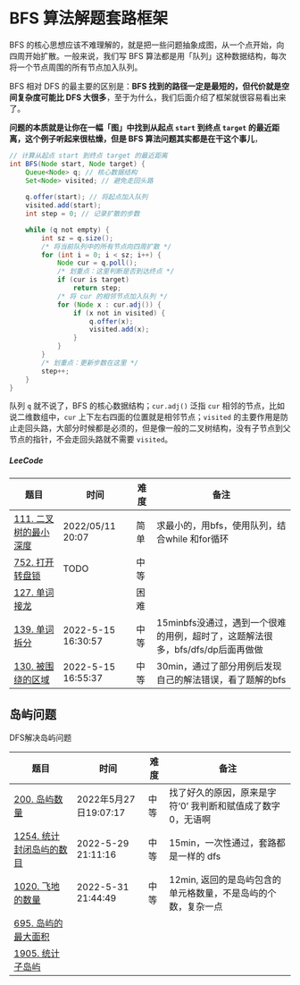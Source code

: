 # BFS 算法解题套路框架

BFS 的核心思想应该不难理解的，就是把一些问题抽象成图，从一个点开始，向四周开始扩散。一般来说，我们写 BFS 算法都是用「队列」这种数据结构，每次将一个节点周围的所有节点加入队列。

BFS 相对 DFS 的最主要的区别是：**BFS 找到的路径一定是最短的，但代价就是空间复杂度可能比 DFS 大很多**，至于为什么，我们后面介绍了框架就很容易看出来了。

**问题的本质就是让你在一幅「图」中找到从起点 `start` 到终点 `target` 的最近距离，这个例子听起来很枯燥，但是 BFS 算法问题其实都是在干这个事儿**，



```java
// 计算从起点 start 到终点 target 的最近距离
int BFS(Node start, Node target) {
    Queue<Node> q; // 核心数据结构
    Set<Node> visited; // 避免走回头路
    
    q.offer(start); // 将起点加入队列
    visited.add(start);
    int step = 0; // 记录扩散的步数

    while (q not empty) {
        int sz = q.size();
        /* 将当前队列中的所有节点向四周扩散 */
        for (int i = 0; i < sz; i++) {
            Node cur = q.poll();
            /* 划重点：这里判断是否到达终点 */
            if (cur is target)
                return step;
            /* 将 cur 的相邻节点加入队列 */
            for (Node x : cur.adj()) {
                if (x not in visited) {
                    q.offer(x);
                    visited.add(x);
                }
            }
        }
        /* 划重点：更新步数在这里 */
        step++;
    }
}
```

队列 `q` 就不说了，BFS 的核心数据结构；`cur.adj()` 泛指 `cur` 相邻的节点，比如说二维数组中，`cur` 上下左右四面的位置就是相邻节点；`visited` 的主要作用是防止走回头路，大部分时候都是必须的，但是像一般的二叉树结构，没有子节点到父节点的指针，不会走回头路就不需要 `visited`。



##### LeeCode

| 题目                                                         | 时间               | 难度 | 备注                                                         |
| ------------------------------------------------------------ | ------------------ | ---- | ------------------------------------------------------------ |
| [111. 二叉树的最小深度](https://leetcode.cn/problems/minimum-depth-of-binary-tree/) | 2022/05/11 20:07   | 简单 | 求最小的，用bfs，使用队列，结合while 和for循环               |
| [752. 打开转盘锁](https://leetcode.cn/problems/open-the-lock/) | TODO               | 中等 |                                                              |
| [127. 单词接龙](https://leetcode.cn/problems/word-ladder/)   |                    | 困难 |                                                              |
| [139. 单词拆分](https://leetcode.cn/problems/word-break/)    | 2022-5-15 16:30:57 | 中等 | 15minbfs没通过，遇到一个很难的用例，超时了，这题解法很多，bfs/dfs/dp后面再做做 |
| [130. 被围绕的区域](https://leetcode.cn/problems/surrounded-regions/) | 2022-5-15 16:55:37 | 中等 | 30min，通过了部分用例后发现自己的解法错误，看了题解的bfs     |



## 岛屿问题

DFS解决岛屿问题

| 题目                                                         | 时间                  | 难度 | 备注                                                         |
| ------------------------------------------------------------ | --------------------- | ---- | ------------------------------------------------------------ |
| [200. 岛屿数量](https://leetcode.cn/problems/number-of-islands/) | 2022年5月27日19:07:17 | 中等 | 找了好久的原因，原来是字符‘0’ 我判断和赋值成了数字0，无语啊  |
| [1254. 统计封闭岛屿的数目](https://leetcode.cn/problems/number-of-closed-islands/) | 2022-5-29 21:11:16    | 中等 | 15min，一次性通过，套路都是一样的 dfs                        |
| [1020. 飞地的数量](https://leetcode.cn/problems/number-of-enclaves/) | 2022-5-31 21:44:49    | 中等 | 12min, 返回的是岛屿包含的单元格数量，不是岛屿的个数，复杂一点 |
| [695. 岛屿的最大面积](https://leetcode.cn/problems/max-area-of-island/) |                       |      |                                                              |
| [1905. 统计子岛屿](https://leetcode.cn/problems/count-sub-islands/) |                       |      |                                                              |



